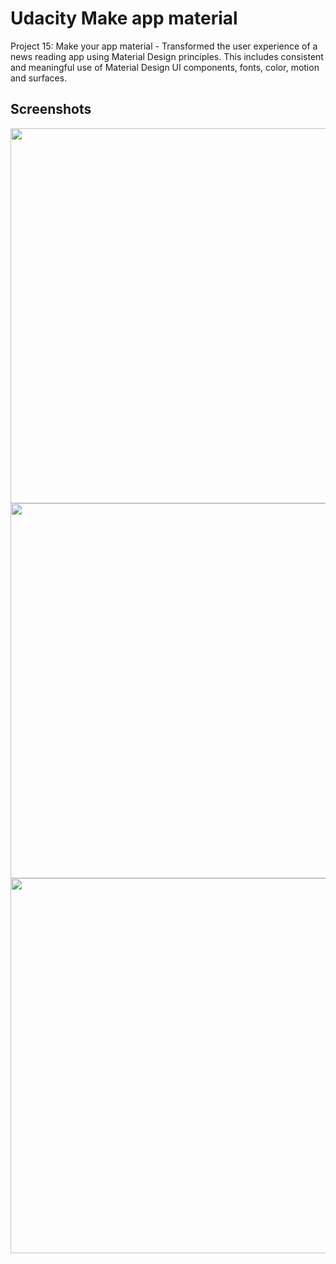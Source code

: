 # Udacity Make app material

Project 15: Make your app material - Transformed the user experience of a news reading app using Material Design principles. This includes consistent and meaningful use of Material Design UI components, fonts, color, motion and surfaces.

## Screenshots

<img src="https://raw.github.com/lpelczar/P15_Udacity_MakeAppMaterial/master/screenshots/p15-1.png" width="600">

<img src="https://raw.github.com/lpelczar/P15_Udacity_MakeAppMaterial/master/screenshots/p15-2.png" width="600">

<img src="https://raw.github.com/lpelczar/P15_Udacity_MakeAppMaterial/master/screenshots/p15-3.png" width="600">
